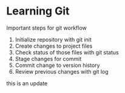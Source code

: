 # Learning Git

Important steps for git workflow 

1. Initialize repository with git init
2. Create changes to project files
3. Check status of those files with git status
4. Stage changes for commit 
5. Commit change to version history 
6. Review previous changes with git log

this is an update
